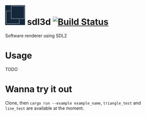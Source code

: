 # ![](/img/icon.png) sdl3d [![Build Status](https://api.travis-ci.org/ca1ek/sdl3d.svg?branch=refactor)](https://travis-ci.org/ca1ek/sdl3d)
Software renderer using SDL2

# Usage
TODO

# Wanna try it out
Clone, then `cargo run --example example_name`, `triangle_test` and `line_test` are available at the moment.